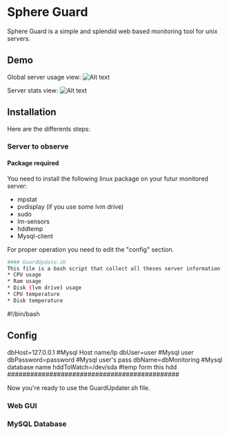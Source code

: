 # Sphere Guard

Sphere Guard is a simple and splendid web based monitoring tool for unix servers.


## Demo

Global server usage view:
![Alt text](https://lh5.googleusercontent.com/-OM3nLdYtyHI/Urbf5yqMiZI/AAAAAAAAByM/vQ0N3BAcxl8/w2234-h872-no/Capture+d%25E2%2580%2599e%25CC%2581cran+2013-12-22+a%25CC%2580+13.49.08.png "Global server usage")

Server stats view:
![Alt text](https://lh6.googleusercontent.com/-UK0ZacKukRs/Urbf56PGUqI/AAAAAAAAByI/hFNKdKU4f68/w2236-h912-no/Capture+d%25E2%2580%2599e%25CC%2581cran+2013-12-22+a%25CC%2580+13.49.17.png "Global server usage")

## Installation
Here are the differents steps:

### Server to observe
#### Package required
You need to install the following linux package on your futur monitored server:
* mpstat
* pvdisplay (if you use some lvm drive)
* sudo
* lm-sensors
* hddtemp
* Mysql-client

For proper operation you need to edit the "config" section.
```bash
#### GuardUpdate.sh
This file is a bash script that collect all theses server information
* CPU usage
* Ram usage
* Disk (lvm drive) usage
* CPU temperature
* Disk temperature
```

#!/bin/bash

## Config ###################################
dbHost=127.0.0.1        #Mysql Host name/Ip
dbUser=user             #Mysql user
dbPassword=password     #Mysql user's pass
dbName=dbMonitoring     #Mysql database name
hddToWatch=/dev/sda     #temp form this hdd
#############################################



Now you're ready to use the GuardUpdater.sh file. 


### Web GUI

### MySQL Database

